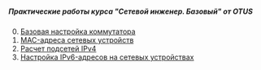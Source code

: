 ##### Практические работы курса "Сетевой инженер. Базовый" от OTUS

0. [Базовая настройка коммутатора](Lab00/)
1. [MAC-адреса сетевых устройств](Lab01/)
2. [Расчет подсетей IPv4](Lab02/)
3. [Настройка IPv6-адресов на сетевых устройствах](Lab03/)

